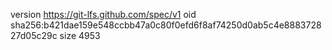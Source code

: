 version https://git-lfs.github.com/spec/v1
oid sha256:b421dae159e548ccbb47a0c80f0efd6f8af74250d0ab5c4e888372827d05c29c
size 4953
